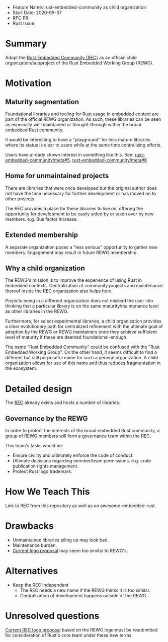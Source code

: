 - Feature Name: rust-embedded-community as child organization
- Start Date: 2020-09-07
- RFC PR:
- Rust Issue:

# Summary
[summary]: #summary

Adopt the [Rust Embedded Community (REC)][rec] as an official child organization/subproject of the Rust Embedded Working Group (REWG).

# Motivation
[motivation]: #motivation

## Maturity segmentation

Foundational libraries and tooling for Rust usage in embedded context are part of the official REWG organization. As such, these libraries can be seen as especially well maintained or thought-through within the broad embedded Rust community.

It would be interesting to have a "playground" for less mature libraries where its status is clear to users while at the same time centralizing efforts.

Users have already shown interest in something like this. See: [rust-embedded-community/meta#5][rec-5], [rust-embedded-community/meta#6][rec-6]

## Home for unmaintained projects

There are libraries that were once developed but the original author does not have the time necessary for further development or has moved on to other projects.

The REC provides a place for these libraries to live on, offering the opportunity for development to be easily aided by or taken over by new members. e.g. Bus factor increase.

## Extended membership

A separate organization poses a "less serious" opportunity to gather new members. Engagement may result in future REWG membership.

## Why a child organization

The REWG's mission is to improve the experience of using Rust in embedded contexts. Centralization of community projects and maintenance thereof inside the REC organization also helps here.

Projects being in a different organization does not mislead the user into thinking that a particular library is on the same maturity/maintenance level as other libraries in the REWG.

Furthermore, for select experimental libraries, a child organization provides a clear evolutionary path for centralized refinement with the ultimate goal of adoption by the REWG or REWG maintainers once they achieve sufficient level of maturity if these are deemed foundational-enough.

The name "Rust Embedded Community" could be confused with the "Rust Embedded Working Group". On the other hand, it seems difficult to find a different but still purposeful name for such a general organization. A child organization allows for use of this name and thus reduces fragmentation in the ecosystem.

# Detailed design
[design]: #detailed-design

The [REC] already exists and hosts a number of libraries.

## Governance by the REWG

In order to protect the interests of the broad embedded Rust community, a group of REWG members will form a governance team within the REC.

This team's tasks would be:
- Ensure civility and ultimately enforce the code of conduct.
- Ultimate decisions regarding member/team permissions. e.g. crate publication rights management.
- Protect Rust logo trademark.

# How We Teach This
[how-we-teach-this]: #how-we-teach-this

Link to REC from this repository as well as on awesome-embedded-rust.

# Drawbacks
[drawbacks]: #drawbacks

- Unmaintained libraries piling up may look bad.
- Maintenance burden.
- [Current logo proposal][logo] may seem too similar to REWG's.

# Alternatives
[alternatives]: #alternatives

- Keep the REC independent
    - The REC needs a new name if the REWG thinks it is too similar.
    - Centralization of development happens outside of the REWG.

# Unresolved questions
[unresolved]: #unresolved-questions

[Current REC logo proposal][logo] based on the REWG logo must be resubmitted for consideration of Rust's core team under these new terms.

[logo]: https://user-images.githubusercontent.com/43125/88387805-8f957c00-cdb3-11ea-8b08-0259c6efbd74.png
[rec]: https://github.com/rust-embedded-community
[rec-5]: https://github.com/rust-embedded-community/meta/issues/5
[rec-6]: https://github.com/rust-embedded-community/meta/issues/6
